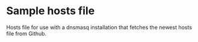 # Sample hosts file

Hosts file for use with a dnsmasq installation that fetches the newest hosts file from Github.

